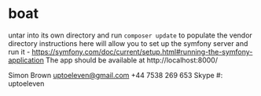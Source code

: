 # boat

untar into its own directory and run `composer update` to populate the vendor directory
instructions here will allow you to set up the symfony server and run it - https://symfony.com/doc/current/setup.html#running-the-symfony-application
The app should be available at http://localhost:8000/

Simon Brown
uptoeleven@gmail.com
+44 7538 269 653
Skype #: uptoeleven
